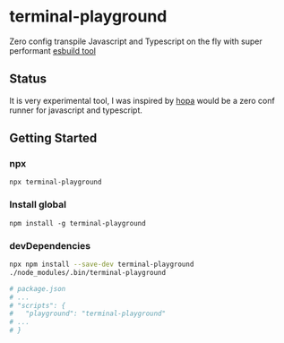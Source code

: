 # terminal-playground

Zero config transpile Javascript and Typescript on the fly with super performant [esbuild tool](https://github.com/evanw/esbuild)

## Status

It is very experimental tool, I was inspired by [hopa](https://github.com/krasimir/hopa) would be a zero conf runner for javascript and typescript.

## Getting Started

### npx

`npx terminal-playground`

### Install global

`npm install -g terminal-playground`

### devDependencies

```sh
npx npm install --save-dev terminal-playground
./node_modules/.bin/terminal-playground

# package.json
# ...
# "scripts": {
#   "playground": "terminal-playground"
# ...
# }
```
